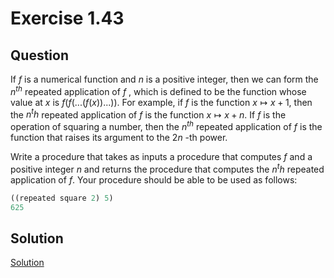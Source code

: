# Exercise 1.43

## Question

If $f$ is a numerical function and $n$ is a positive integer, then we can form the $n^{th}$ repeated application of $f$ , which is defined to be the function whose value at $x$ is $f(f(...(f(x))...))$. For example, if $f$ is the function $x \mapsto x + 1$, then the $n^th$ repeated application of $f$ is the function $x \mapsto x + n$. If $f$ is the operation of squaring a number, then the $n^{th}$ repeated application of $f$ is the function that raises its argument to the $2n$ -th power.

Write a procedure that takes as inputs a procedure that computes $f$ and a positive integer $n$ and returns the procedure that computes
the $n^th$ repeated application of $f$. Your procedure should be able to be used as follows:

```scheme
((repeated square 2) 5)
625
```

## Solution

[Solution](code.rkt)
